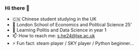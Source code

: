 ### Hi there 👋

- 🇨🇳 Chinese student studying in the UK
- 🔭 London School of Economics and Political Science 25'
- 🌱 Learning Politis and Data Science in year 1
- 📫 How to reach me: s.he24@lse.ac.uk
- ⚡ Fun fact: steam player / SKY player / Python beginner...


<!--
**huashengjiang-cloud/huashengjiang-cloud** is a ✨ _special_ ✨ repository because its `README.md` (this file) appears on your GitHub profile.

Here are some ideas to get you started:

- 🔭 I’m currently stuying in London School of Economics and Political Science
- 🌱 I’m currently learning Politis and Data Science in year 1
- 👯 I’m looking to collaborate on ...
- 🤔 I’m looking for help with ...
- 💬 Ask me about ...
- 📫 How to reach me: ...
- 😄 Pronouns: ...
- ⚡ Fun fact: ...
-->
